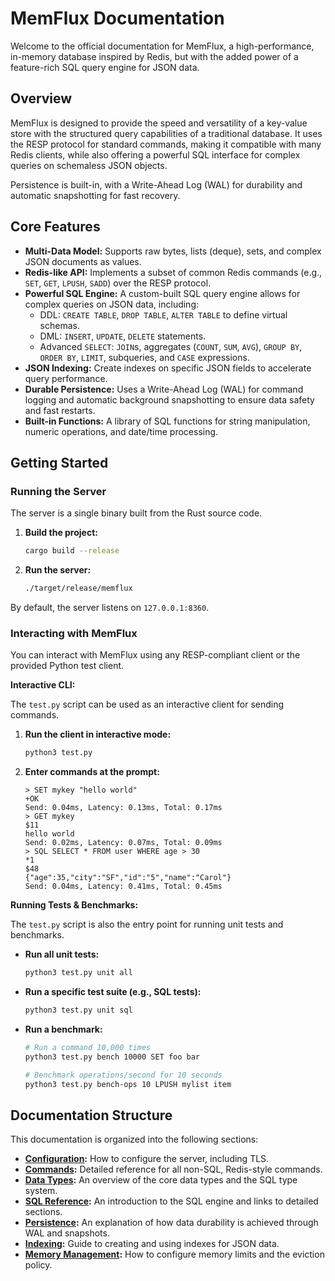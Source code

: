 # MemFlux Documentation

Welcome to the official documentation for MemFlux, a high-performance, in-memory database inspired by Redis, but with the added power of a feature-rich SQL query engine for JSON data.

## Overview

MemFlux is designed to provide the speed and versatility of a key-value store with the structured query capabilities of a traditional database. It uses the RESP protocol for standard commands, making it compatible with many Redis clients, while also offering a powerful SQL interface for complex queries on schemaless JSON objects.

Persistence is built-in, with a Write-Ahead Log (WAL) for durability and automatic snapshotting for fast recovery.

## Core Features

*   **Multi-Data Model:** Supports raw bytes, lists (deque), sets, and complex JSON documents as values.
*   **Redis-like API:** Implements a subset of common Redis commands (e.g., `SET`, `GET`, `LPUSH`, `SADD`) over the RESP protocol.
*   **Powerful SQL Engine:** A custom-built SQL query engine allows for complex queries on JSON data, including:
    *   DDL: `CREATE TABLE`, `DROP TABLE`, `ALTER TABLE` to define virtual schemas.
    *   DML: `INSERT`, `UPDATE`, `DELETE` statements.
    *   Advanced `SELECT`: `JOIN`s, aggregates (`COUNT`, `SUM`, `AVG`), `GROUP BY`, `ORDER BY`, `LIMIT`, subqueries, and `CASE` expressions.
*   **JSON Indexing:** Create indexes on specific JSON fields to accelerate query performance.
*   **Durable Persistence:** Uses a Write-Ahead Log (WAL) for command logging and automatic background snapshotting to ensure data safety and fast restarts.
*   **Built-in Functions:** A library of SQL functions for string manipulation, numeric operations, and date/time processing.

## Getting Started

### Running the Server

The server is a single binary built from the Rust source code.

1.  **Build the project:**
    ```sh
    cargo build --release
    ```
2.  **Run the server:**
    ```sh
    ./target/release/memflux
    ```

By default, the server listens on `127.0.0.1:8360`.

### Interacting with MemFlux

You can interact with MemFlux using any RESP-compliant client or the provided Python test client.

**Interactive CLI:**

The `test.py` script can be used as an interactive client for sending commands.

1.  **Run the client in interactive mode:**
    ```sh
    python3 test.py
    ```
2.  **Enter commands at the prompt:**
    ```
    > SET mykey "hello world"
    +OK
    Send: 0.04ms, Latency: 0.13ms, Total: 0.17ms
    > GET mykey
    $11
    hello world
    Send: 0.02ms, Latency: 0.07ms, Total: 0.09ms
    > SQL SELECT * FROM user WHERE age > 30
    *1
    $48
    {"age":35,"city":"SF","id":"5","name":"Carol"}
    Send: 0.04ms, Latency: 0.41ms, Total: 0.45ms
    ```

**Running Tests & Benchmarks:**

The `test.py` script is also the entry point for running unit tests and benchmarks.

*   **Run all unit tests:**
    ```sh
    python3 test.py unit all
    ```
*   **Run a specific test suite (e.g., SQL tests):**
    ```sh
    python3 test.py unit sql
    ```
*   **Run a benchmark:**
    ```sh
    # Run a command 10,000 times
    python3 test.py bench 10000 SET foo bar

    # Benchmark operations/second for 10 seconds
    python3 test.py bench-ops 10 LPUSH mylist item
    ```

## Documentation Structure

This documentation is organized into the following sections:

*   **[Configuration](./configuration.md):** How to configure the server, including TLS.
*   **[Commands](./commands.md):** Detailed reference for all non-SQL, Redis-style commands.
*   **[Data Types](./types.md):** An overview of the core data types and the SQL type system.
*   **[SQL Reference](./sql.md):** An introduction to the SQL engine and links to detailed sections.
*   **[Persistence](./persistence.md):** An explanation of how data durability is achieved through WAL and snapshots.
*   **[Indexing](./indexing.md):** Guide to creating and using indexes for JSON data.
*   **[Memory Management](./memory.md):** How to configure memory limits and the eviction policy.